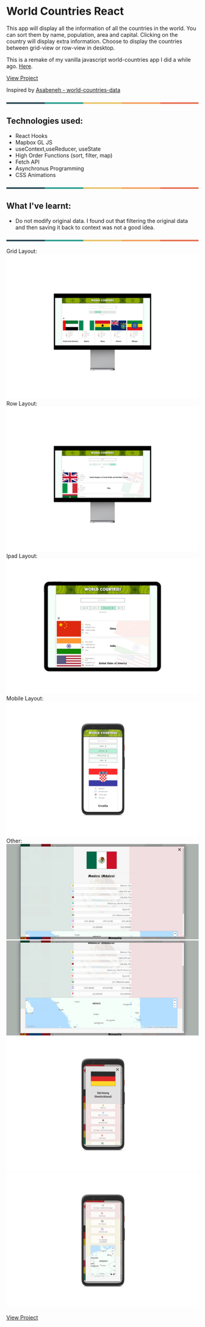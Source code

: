 # World Countries React

This app will display all the information of all the countries in the world. You can sort them by name, population, area and capital. Clicking on the country will display extra information. Choose to display the countries between grid-view or row-view in desktop. 

This is a remake of my vanilla javascript world-countries app I did a while ago. [Here](https://github.com/philipHinch/world-countries).

[View Project](https://world-countries-react.vercel.app/)

Inspired by [Asabeneh - world-countries-data](https://github.com/Asabeneh/world-countries-data)

![This is an image](https://raw.githubusercontent.com/philipHinch/underline/main/underline.png)

## Technologies used:

- React Hooks
- Mapbox GL JS
- useContext,useReducer, useState
- High Order Functions (sort, filter, map)
- Fetch API
- Asynchronus Programming
- CSS Animations

![This is an image](https://raw.githubusercontent.com/philipHinch/underline/main/underline.png)

## What I've learnt:

- Do not modify original data. I found out that filtering the original data and then saving it back to context was not a good idea.

![This is an image](https://raw.githubusercontent.com/philipHinch/underline/main/underline.png)

Grid Layout:
![This is an image](https://github.com/philipHinch/world_countries_react/blob/main/src/assets/previews/preview_large_grid.jpg?raw=true)
Row Layout:
![This is an image](https://github.com/philipHinch/world_countries_react/blob/main/src/assets/previews/preview_large_row.jpg?raw=true)
Ipad Layout:
![This is an image](https://github.com/philipHinch/world_countries_react/blob/main/src/assets/previews/preview_medium.jpg?raw=true)
Mobile Layout:
![This is an image](https://github.com/philipHinch/world_countries_react/blob/main/src/assets/previews/preview_small.jpg?raw=true)
Other:
![This is an image](https://github.com/philipHinch/world_countries_react/blob/main/src/assets/previews/world_countries_preview_large_modal1.png?raw=true)
![This is an image](https://github.com/philipHinch/world_countries_react/blob/main/src/assets/previews/world_countries_preview_large_modal2.png?raw=true)
![This is an image](https://github.com/philipHinch/world_countries_react/blob/main/src/assets/previews/smartmockups_l3hg77n0.jpg?raw=true)
![This is an image](https://github.com/philipHinch/world_countries_react/blob/main/src/assets/previews/smartmockups_l3hg7htn.jpg?raw=true)


[View Project](https://world-countries-react.vercel.app/)






